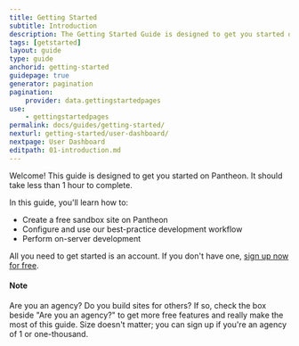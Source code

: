 ```yaml
---
title: Getting Started
subtitle: Introduction
description: The Getting Started Guide is designed to get you started on Pantheon.
tags: [getstarted]
layout: guide
type: guide
anchorid: getting-started
guidepage: true
generator: pagination
pagination:
    provider: data.gettingstartedpages
use:
    - gettingstartedpages
permalink: docs/guides/getting-started/
nexturl: getting-started/user-dashboard/
nextpage: User Dashboard
editpath: 01-introduction.md
---
```


Welcome! This guide is designed to get you started on Pantheon. It should take less than 1 hour to complete.

In this guide, you'll learn how to:

- Create a free sandbox site on Pantheon
- Configure and use our best-practice development workflow
- Perform on-server development

All you need to get started is an account. If you don't have one, [sign up now for free](https://pantheon.io/register).

<div class="alert alert-info">
<h4 class="info">Note</h4>
<p>Are you an agency? Do you build sites for others? If so, check the box beside "Are you an agency?" to get more free features and really make the most of this guide. Size doesn't matter; you can sign up if you're an agency of 1 or one-thousand.
</p></div>
